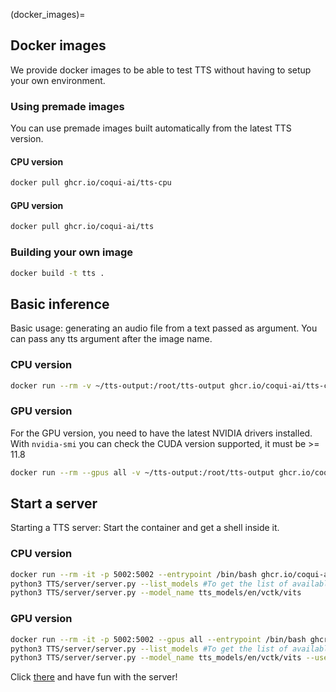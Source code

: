 (docker_images)=
## Docker images
We provide docker images to be able to test TTS without having to setup your own environment.

### Using premade images
You can use premade images built automatically from the latest TTS version.

#### CPU version
```bash
docker pull ghcr.io/coqui-ai/tts-cpu
```
#### GPU version
```bash
docker pull ghcr.io/coqui-ai/tts
```

### Building your own image
```bash
docker build -t tts .
```

## Basic inference
Basic usage: generating an audio file from a text passed as argument.
You can pass any tts argument after the image name.

### CPU version
```bash
docker run --rm -v ~/tts-output:/root/tts-output ghcr.io/coqui-ai/tts-cpu --text "Hello." --out_path /root/tts-output/hello.wav
```
### GPU version
For the GPU version, you need to have the latest NVIDIA drivers installed.
With `nvidia-smi` you can check the CUDA version supported, it must be >= 11.8

```bash
docker run --rm --gpus all -v ~/tts-output:/root/tts-output ghcr.io/coqui-ai/tts --text "Hello." --out_path /root/tts-output/hello.wav --use_cuda true
```

## Start a server
Starting a TTS server:
Start the container and get a shell inside it.

### CPU version
```bash
docker run --rm -it -p 5002:5002 --entrypoint /bin/bash ghcr.io/coqui-ai/tts-cpu
python3 TTS/server/server.py --list_models #To get the list of available models
python3 TTS/server/server.py --model_name tts_models/en/vctk/vits
```

### GPU version
```bash
docker run --rm -it -p 5002:5002 --gpus all --entrypoint /bin/bash ghcr.io/coqui-ai/tts
python3 TTS/server/server.py --list_models #To get the list of available models
python3 TTS/server/server.py --model_name tts_models/en/vctk/vits --use_cuda true
```

Click [there](http://[::1]:5002/) and have fun with the server!
